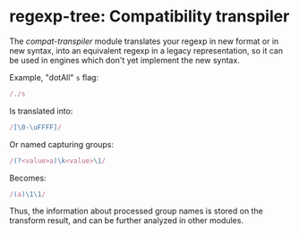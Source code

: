 # regexp-tree: Compatibility transpiler

The _compat-transpiler_ module translates your regexp in new format or in new syntax, into an equivalent regexp in a legacy representation, so it can be used in engines which don't yet implement the new syntax.

Example, "dotAll" `s` flag:


```js
/./s
```

Is translated into:

```js
/[\0-\uFFFF]/
```

Or named capturing groups:

```js
/(?<value>a)\k<value>\1/
```

Becomes:

```js
/(a)\1\1/
```

Thus, the information about processed group names is stored on the transform result, and can be further analyzed in other modules.
